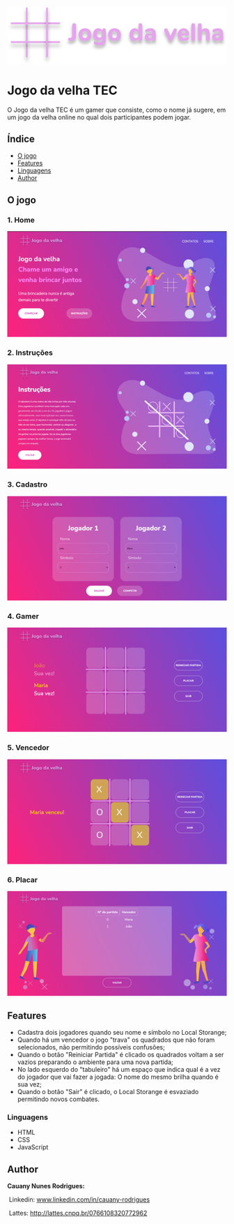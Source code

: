 ![](https://github.com/CauanyRodrigues01/Jogo-da-velha/blob/main/Jogo%20da%20velha/public/img/Logo.svg)



# Jogo da velha TEC

O Jogo da velha TEC é um gamer que consiste, como o nome já sugere, em um jogo da velha online no qual dois participantes podem jogar. 

## Índice

- [O jogo](#O-jogo)
- [Features](#Features)
- [Linguagens](#Linguagens)
- [Author](#Author)

## O jogo

### 1. Home

![](https://github.com/CauanyRodrigues01/Jogo-da-velha/blob/main/Demonstra%C3%A7%C3%A3o/index.png)

### 2. Instruções 

![](https://github.com/CauanyRodrigues01/Jogo-da-velha/blob/main/Demonstra%C3%A7%C3%A3o/instrucoes.png)

### 3. Cadastro

![](https://github.com/CauanyRodrigues01/Jogo-da-velha/blob/main/Demonstra%C3%A7%C3%A3o/start.png)

### 4. Gamer

![](https://github.com/CauanyRodrigues01/Jogo-da-velha/blob/main/Demonstra%C3%A7%C3%A3o/gamer.png)

### 5. Vencedor

![](https://github.com/CauanyRodrigues01/Jogo-da-velha/blob/main/Demonstra%C3%A7%C3%A3o/venceu.png)

### 6. Placar

![](https://github.com/CauanyRodrigues01/Jogo-da-velha/blob/main/Demonstra%C3%A7%C3%A3o/placar.png)

## Features

- Cadastra dois jogadores quando seu nome e símbolo no Local Storange;
- Quando há um vencedor o jogo "trava" os quadrados que não foram selecionados, não permitindo possíveis confusões;
- Quando o botão "Reiniciar Partida" é clicado os quadrados voltam a ser vazios preparando o ambiente para uma nova partida; 
- No lado esquerdo do "tabuleiro" há um espaço que indica qual é a vez do jogador que vai fazer a jogada: O nome do mesmo brilha quando é sua vez;
- Quando o botão "Sair" é clicado, o Local Storange é esvaziado permitindo novos combates.

### Linguagens

- HTML
- CSS
- JavaScript

## Author

**Cauany Nunes Rodrigues:**

​	Linkedin: www.linkedin.com/in/cauany-rodrigues

​	Lattes: http://lattes.cnpq.br/0766108320772962
